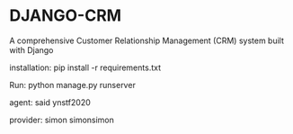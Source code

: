 # DJANGO-CRM
A comprehensive Customer Relationship Management (CRM) system built with Django

installation:
    pip install -r requirements.txt

Run:
    python manage.py runserver


agent:
    said
    ynstf2020

provider:
    simon
    simonsimon
